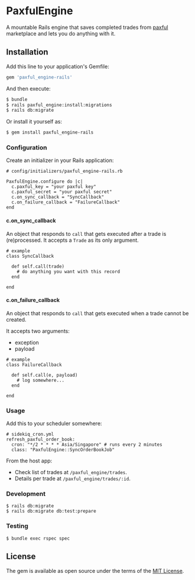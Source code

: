 # PaxfulEngine

A mountable Rails engine that saves completed trades from [paxful](https://paxful.com/)
marketplace and lets you do anything with it.

## Installation

Add this line to your application's Gemfile:

```ruby
gem 'paxful_engine-rails'
```

And then execute:

```bash
$ bundle
$ rails paxful_engine:install:migrations
$ rails db:migrate
```

Or install it yourself as:
```bash
$ gem install paxful_engine-rails
```

### Configuration

Create an initializer in your Rails application:

```
# config/initializers/paxful_engine-rails.rb

PaxfulEngine.configure do |c|
  c.paxful_key = "your paxful key"
  c.paxful_secret = "your paxful secret"
  c.on_sync_callback = "SyncCallback"
  c.on_failure_callback = "FailureCallback"
end
```

#### c.on_sync_callback

An object that responds to `call` that gets executed after a trade is (re)processed.
It accepts a `Trade` as its only argument.

```
# example
class SyncCallback

  def self.call(trade)
    # do anything you want with this record
  end

end
```

#### c.on_failure_callback

An object that responds to `call` that gets executed when a trade cannot be created.

It accepts two arguments:
- exception
- payload

```
# example
class FailureCallback

  def self.call(e, payload)
    # log somewhere...
  end

end
```

### Usage

Add this to your scheduler somewhere:
```
# sidekiq_cron.yml
refresh_paxful_order_book:
  cron: "*/2 * * * * Asia/Singapore" # runs every 2 minutes
  class: "PaxfulEngine::SyncOrderBookJob"
```

From the host app:
- Check list of trades at `/paxful_engine/trades`.
- Details per trade at `/paxful_engine/trades/:id`.

### Development

```
$ rails db:migrate
$ rails db:migrate db:test:prepare
```

### Testing

```
$ bundle exec rspec spec
```

## License
The gem is available as open source under the terms of the [MIT License](https://opensource.org/licenses/MIT).

